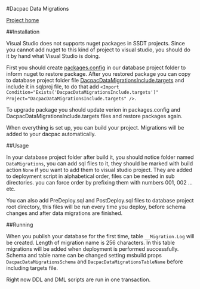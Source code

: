 #Dacpac Data Migrations

[Project home](http://maciejw.github.io/dacpac-data-migrations/)

##Installation

Visual Studio does not supports nuget packages in SSDT projects. Since you cannot add nuget to this kind of project to visual studio, you should do it by hand what Visual Studio is doing. 

First you should create [packages.config](project-template-files/packages.config) in our database project folder to inform nuget to restore package.
After you restored package you can copy to database project folder file [DacpacDataMigrationsInclude.targets](project-template-files/DacpacDataMigrationsInclude.targets) and include it in sqlproj file, to do that add `<Import Condition="Exists('DacpacDataMigrationsInclude.targets')" Project="DacpacDataMigrationsInclude.targets" />`.

To upgrade package you should update verion in packages.config and DacpacDataMigrationsInclude.targets files and restore packages again.

When everything is set up, you can build your project. Migrations will be added to your dacpac automatically.

##Usage

In your database project folder after build it, you should notice folder named `DataMigrations`, you can add sql files to it, they should be marked with build action `None` if you want to add them to visual studio project. They are added to deployment script in alphabetical order, files can be nested in sub directories. you can force order by prefixing them with numbers 001, 002 ... etc.

You can also add PreDeploy.sql and PostDeploy.sql files to database project root directory, this files will be run every time you deploy, before schema changes and after data migrations are finished.

##Running

When you publish your database for the first time, table `__Migration.Log` will be created. Length of migration name is 256 characters. In this table migrations will be added when deployment is performed successfully. Schema and table name can be changed setting msbuild props `DacpacDataMigrationsSchema` and `DacpacDataMigrationsTableName` before including targets file.

Right now DDL and DML scripts are run in one transaction.
